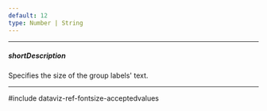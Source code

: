 ```yaml
---
default: 12
type: Number | String
---
```

---
##### shortDescription
Specifies the size of the group labels' text.

---
#include dataviz-ref-fontsize-acceptedvalues
